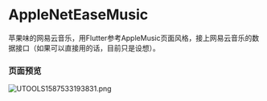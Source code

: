 # AppleNetEaseMusic
苹果味的网易云音乐，用Flutter参考AppleMusic页面风格，接上网易云音乐的数据接口（如果可以直接用的话，目前只是设想）。

### 页面预览

![UTOOLS1587533193831.png](https://user-gold-cdn.xitu.io/2020/4/22/171a05a248754e45?w=372&h=805&f=png&s=152086)
